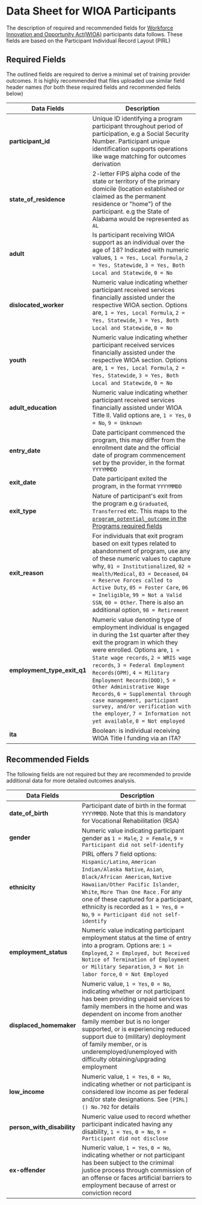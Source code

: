 
# Data Sheet for WIOA Participants

The description of required and recommended fields for [Workforce Innovation and Opportunity Act(WIOA)](https://www.doleta.gov/WIOA/Overview.cfm) participants data follows. These fields are based on the Participant Individual Record Layout (PIRL) 

## Required Fields

The outlined fields are required to derive a minimal set of training provider outcomes. It is highly recommended that files uploaded use similar field header names (for both these required fields and recommended fields below)

Data Fields | Description
------------| --------------
**participant_id** | Unique ID identifying a program participant throughout period of participation, e.g a Social Security Number. Participant unique identification supports operations like wage matching for outcomes derivation
**state_of_residence** | 2-letter FIPS alpha code of the state or territory of the primary domicile (location established or claimed as the permanent residence or "home") of the participant. e.g the State of Alabama would be represented as `AL`
**adult** | Is participant receiving WIOA support as an individual over the age of 18? Indicated with numeric values, `1 = Yes, Local Formula`, `2 = Yes, Statewide`, `3 = Yes, Both Local and Statewide`, `0 = No`
**dislocated_worker** | Numeric value indicating whether participant received services financially assisted under the respective WIOA section. Options are, `1 = Yes, Local Formula`, `2 = Yes, Statewide`, `3 = Yes, Both Local and Statewide`, `0 = No`
**youth** | Numeric value indicating whether participant received services financially assisted under the respective WIOA section. Options are, `1 = Yes, Local Formula`, `2 = Yes, Statewide`, `3 = Yes, Both Local and Statewide`, `0 = No`
**adult_education** | Numeric value indicating whether participant received services financially assisted under WIOA Title II. Valid options are, `1 = Yes`, `0 = No`, `9 = Unknown`
**entry_date** | Date participant commenced the program, this may differ from the enrollment date and the official date of program commencement set by the provider, in the format `YYYYMMDD`
**exit_date** | Date participant exited the program, in the format `YYYYMMDD`
**exit_type** | Nature of participant's exit from the program e.g `Graduated`, `Transferred` etc. This maps to the [`program_potential_outcome` in the Programs required fields](https://github.com/workforce-data-initiative/tpot-data-definitions/blob/master/datasheets/PROGRAMS.md#required-fields)
**exit_reason** | For individuals that exit program based on exit types related to abandonment of program, use any of these numeric values to capture why, `01 = Institutionalized`, `02 = Health/Medical`, `03 = Deceased`, `04 = Reserve Forces called to Active Duty`, `05 = Foster Care`, `06 = Ineligible`, `99 = Not a Valid SSN`, `00 = Other`. There is also an additional option, `98 = Retirement`
**employment_type_exit_q1** | Numeric value denoting type of employment individual is engaged in during the 1st quarter after they exit the program in which they were enrolled. Options are, `1 = State wage records`, `2 = WRIS wage records`, `3 = Federal Employment Records(OPM)`, `4 = Military Employment Records(DOD)`, `5 = Other Administrative Wage Records`, `6 = Supplemental through case management, participant survey, and/or verification with the employer`, `7 = Information not yet available`, `0 = Not employed`
**ita** |  Boolean: is individual receiving WIOA Title I funding via an ITA? 

## Recommended Fields

The following fields are not required but they are recommended to provide additional data for more detailed outcomes analysis.

Data Fields | Description
------------| --------------
**date_of_birth** | Participant date of birth in the format `YYYYMMDD`. Note that this is mandatory for Vocational Rehabilitation (RSA)
**gender** | Numeric value indicating participant gender as `1 = Male`, `2 = Female`, `9 = Participant did not self-identify`
**ethnicity** | PIRL offers 7 field options: `Hispanic/Latino`, `American Indian/Alaska Native`, `Asian`, `Black/African American`, `Native Hawaiian/Other Pacific Islander`, `White`, `More Than One Race`  . For any one of these captured for a participant, ethnicity is recorded as `1 = Yes`, `0 = No`, `9 = Participant did not self-identify`
**employment_status** | Numeric value indicating participant employment status at the time of entry into a program. Options are: `1 = Employed`, `2 = Employed, but Received Notice of Termination of Employment or Military Separation`, `3 = Not in labor force`, `0 = Not Employed`
**displaced_homemaker** | Numeric value, `1 = Yes`, `0 = No`, indicating whether or not participant has been providing unpaid services to family members in the home and was dependent on income from another family member but is no longer supported, or is experiencing reduced support due to (military) deployment of family member, or is underemployed/unemployed with difficulty obtaining/upgrading employment
**low_income** | Numeric value, `1 = Yes`, `0 = No`, indicating whether or not participant is considered low income as per federal and/or state designations. See `[PIRL]() No.702` for details
**person_with_disability** | Numeric value used to record whether participant indicated having any disability, `1 = Yes`, `0 = No`, `9 = Participant did not disclose`
**ex-offender** | Numeric value, `1 = Yes`, `0 = No`, indicating whether or not participant has been subject to the crimimal justice process through commission of an offense or faces artificial barriers to employment because of arrest or conviction record
